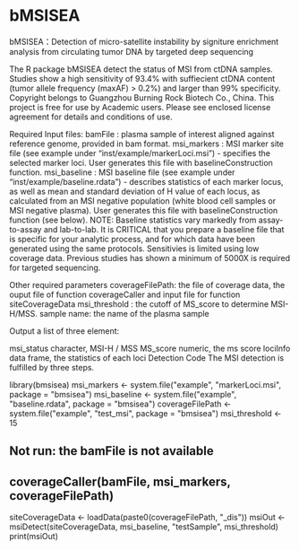 # bMSISEA
bMSISEA：Detection of micro-satellite instability by signiture enrichment analysis from circulating tumor DNA by targeted deep sequencing

The R package bMSISEA detect the status of MSI from ctDNA samples. Studies show a high sensitivity of 93.4% with suffiecient ctDNA content (tumor allele frequency (maxAF) > 0.2%) and larger than 99% specificity. Copyright belongs to Guangzhou Burning Rock Biotech Co., China. This project is free for use by Academic users. Please see enclosed license agreement for details and conditions of use.

Required Input files:
bamFile : plasma sample of interest aligned against reference genome, provided in bam format. 
msi_markers : MSI marker site file (see example under “inst/example/markerLoci.msi”) - specifies the selected marker loci. User generates this file with baselineConstruction function.
msi_baseline : MSI baseline file (see example under “inst/example/baseline.rdata”) - describes statistics of each marker locus, as well as mean and standard deviation of H value of each locus, as calculated from an MSI negative population (white blood cell samples or MSI negative plasma). User generates this file with baselineConstruction function (see below). NOTE: Baseline statistics vary markedly from assay-to-assay and lab-to-lab. It is CRITICAL that you prepare a baseline file that is specific for your analytic process, and for which data have been generated using the same protocols. Sensitivies is limited using low coverage data. Previous studies has shown a minimum of 5000X is required for targeted sequencing.

Other required parameters
coverageFilePath: the file of coverage data, the ouput file of function coverageCaller and input file for function siteCoverageData msi_threshold : the cutoff of MS_score to determine MSI-H/MSS. sample name: the name of the plasma sample

Output
a list of three element:

msi_status character, MSI-H / MSS
MS_score numeric, the ms score
lociInfo data frame, the statistics of each loci
Detection Code
The MSI detection is fulfilled by three steps.

library(bmsisea)
msi_markers <- system.file("example", "markerLoci.msi", package = "bmsisea")
msi_baseline <- system.file("example", "baseline.rdata", package = "bmsisea")
coverageFilePath <- system.file("example", "test_msi", package = "bmsisea")
msi_threshold <- 15
## Not run: the bamFile is not available
## coverageCaller(bamFile, msi_markers, coverageFilePath)
siteCoverageData <- loadData(paste0(coverageFilePath, "_dis"))
msiOut <- msiDetect(siteCoverageData, msi_baseline, "testSample", msi_threshold)
print(msiOut)
